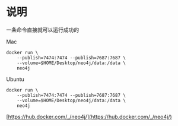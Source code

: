 # 说明 

一条命令直接就可以运行成功的

Mac

```
docker run \
    --publish=7474:7474 --publish=7687:7687 \
    --volume=$HOME/Desktop/neo4j/data:/data \
    neo4j
```

Ubuntu

```
docker run \
    --publish=7474:7474 --publish=7687:7687 \
    --volume=$HOME/Desktop/neo4j/data:/data \
    neo4j
```

[https://hub.docker.com/_/neo4j/](https://hub.docker.com/_/neo4j/)

